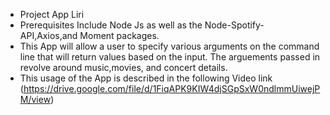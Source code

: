 * Project App Liri
* Prerequisites Include Node Js as well as the Node-Spotify-API,Axios,and Moment packages.
* This App will allow a user to specify various arguments on the command line that will return values based on the input. The arguements passed in revolve around music,movies, and concert details. 
* This usage of the App is described in the following Video link 
(https://drive.google.com/file/d/1FiqAPK9KIW4djSGpSxW0ndlmmUiwejPM/view)